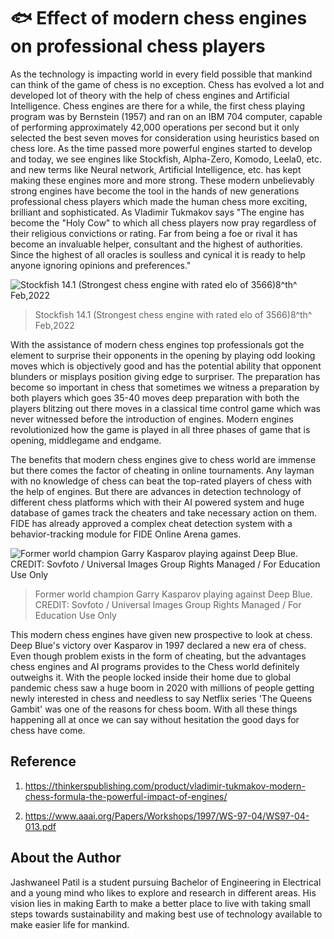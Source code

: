 # 🐟 Effect of modern chess engines on professional chess players

As the technology is impacting world in every field possible that
mankind can think of the game of chess is no exception. Chess has
evolved a lot and developed lot of theory with the help of chess engines
and Artificial Intelligence. Chess engines are there for a while, the
first chess playing program was by Bernstein (1957) and ran on an IBM
704 computer, capable of performing approximately 42,000 operations per
second but it only selected the best seven moves for consideration using
heuristics based on chess lore. As the time passed more powerful engines
started to develop and today, we see engines like Stockfish, Alpha-Zero,
Komodo, Leela0, etc. and new terms like Neural network, Artificial
Intelligence, etc. has kept making these engines more and more strong.
These modern unbelievably strong engines have become the tool in the
hands of new generations professional chess players which made the human
chess more exciting, brilliant and sophisticated. As Vladimir Tukmakov
says "The engine has become the "Holy Cow" to which all chess players
now pray regardless of their religious convictions or rating. Far from
being a foe or rival it has become an invaluable helper, consultant and
the highest of authorities. Since the highest of all oracles is soulless
and cynical it is ready to help anyone ignoring opinions and
preferences."

![Stockfish 14.1 (Strongest chess engine
with rated elo of 3566)8^th^ Feb,2022](_static/images/effect-of-modern-chess-engines-on-professional-chess-players/image1.png)

> Stockfish 14.1 (Strongest chess engine with rated elo of 3566)8^th^ Feb,2022

With the assistance of modern chess engines top professionals got the
element to surprise their opponents in the opening by playing odd
looking moves which is objectively good and has the potential ability
that opponent blunders or misplays position giving edge to surpriser.
The preparation has become so important in chess that sometimes we
witness a preparation by both players which goes 35-40 moves deep
preparation with both the players blitzing out there moves in a
classical time control game which was never witnessed before the
introduction of engines. Modern engines revolutionized how the game is
played in all three phases of game that is opening, middlegame and
endgame.

The benefits that modern chess engines give to chess world are immense
but there comes the factor of cheating in online tournaments. Any layman
with no knowledge of chess can beat the top-rated players of chess with
the help of engines. But there are advances in detection technology of
different chess platforms which with their AI powered system and huge
database of games track the cheaters and take necessary action on them.
FIDE has already approved a complex cheat detection system with a
behavior-tracking module for FIDE Online Arena games.

![Former world champion Garry Kasparov playing against Deep Blue. CREDIT:
Sovfoto / Universal Images Group Rights Managed / For Education Use Only](_static/images/effect-of-modern-chess-engines-on-professional-chess-players/image2.jpeg)

> Former world champion Garry Kasparov playing against Deep Blue. CREDIT:
> Sovfoto / Universal Images Group Rights Managed / For Education Use Only

This modern chess engines have given new prospective to look at chess.
Deep Blue's victory over Kasparov in 1997 declared a new era of chess.
Even though problem exists in the form of cheating, but the advantages
chess engines and AI programs provides to the Chess world definitely
outweighs it. With the people locked inside their home due to global
pandemic chess saw a huge boom in 2020 with millions of people getting
newly interested in chess and needless to say Netflix series 'The Queens
Gambit' was one of the reasons for chess boom. With all these things
happening all at once we can say without hesitation the good days for
chess have come.

## Reference

1. <https://thinkerspublishing.com/product/vladimir-tukmakov-modern-chess-formula-the-powerful-impact-of-engines/>

2. <https://www.aaai.org/Papers/Workshops/1997/WS-97-04/WS97-04-013.pdf>

## About the Author

Jashwaneel Patil is a student pursuing Bachelor of Engineering in
Electrical and a young mind who likes to explore and research in
different areas. His vision lies in making Earth to make a better place
to live with taking small steps towards sustainability and making best
use of technology available to make easier life for mankind.
